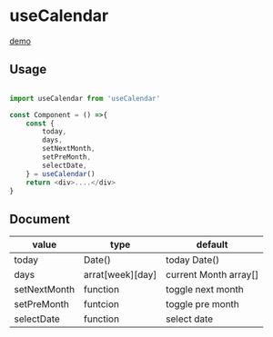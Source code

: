 # useCalendar
[demo](https://wildfrontend.github.io/useCalendar/?path=/story/calendar-test--demo)

## Usage

```js

import useCalendar from 'useCalendar'

const Component = () =>{
    const {
        today,
        days,
        setNextMonth,
        setPreMonth,
        selectDate,
    } = useCalendar()
    return <div>....</div>
}

```
## Document



| value        | type             | default               |
| ------------ | ---------------- | --------------------- |
| today        | Date()           | today Date()          |
| days         | arrat[week][day] | current Month array[] |
| setNextMonth | function         | toggle next month     |
| setPreMonth  | funtcion         | toggle pre month      |
| selectDate   | function         | select date           |